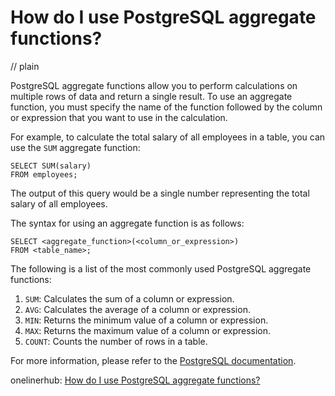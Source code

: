 # How do I use PostgreSQL aggregate functions?
// plain

PostgreSQL aggregate functions allow you to perform calculations on multiple rows of data and return a single result. To use an aggregate function, you must specify the name of the function followed by the column or expression that you want to use in the calculation.

For example, to calculate the total salary of all employees in a table, you can use the `SUM` aggregate function:

```
SELECT SUM(salary)
FROM employees;
```

The output of this query would be a single number representing the total salary of all employees.

The syntax for using an aggregate function is as follows:

```
SELECT <aggregate_function>(<column_or_expression>)
FROM <table_name>;
```

The following is a list of the most commonly used PostgreSQL aggregate functions:

1. `SUM`: Calculates the sum of a column or expression.
2. `AVG`: Calculates the average of a column or expression.
3. `MIN`: Returns the minimum value of a column or expression.
4. `MAX`: Returns the maximum value of a column or expression.
5. `COUNT`: Counts the number of rows in a table.

For more information, please refer to the [PostgreSQL documentation](https://www.postgresql.org/docs/current/functions-aggregate.html).

onelinerhub: [How do I use PostgreSQL aggregate functions?](https://onelinerhub.com/postgresql/how-do-i-use-postgresql-aggregate-functions)